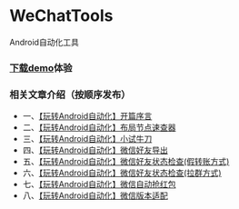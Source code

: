 # WeChatTools
Android自动化工具

### [下载demo](https://www.pgyer.com/androidAuto)体验

### 相关文章介绍（按顺序发布）

* 一、[【玩转Android自动化】开篇序言](https://juejin.cn/post/7266076520111276069)
* 二、[【玩转Android自动化】布局节点速查器](https://juejin.cn/post/7266087487939035192)
* 三、[【玩转Android自动化】小试牛刀](https://juejin.cn/post/7266326381649821755)
* 四、[【玩转Android自动化】微信好友导出](https://juejin.cn/post/7266332124663185463)
* 五、[【玩转Android自动化】微信好友状态检查(假转账方式)](https://juejin.cn/post/7268539925096464444)
* 六、[【玩转Android自动化】微信好友状态检查(拉群方式)](https://juejin.cn/post/7268590610188976165)
* 七、[【玩转Android自动化】微信自动抢红包](https://juejin.cn/post/7269032845786513463)
* 八、[【玩转Android自动化】微信版本适配](https://juejin.cn/post/7269046568211202103)
